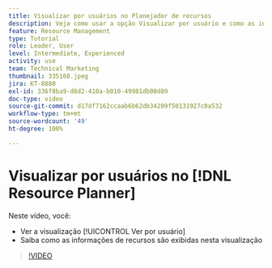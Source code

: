 ```yaml
---
title: Visualizar por usuários no Planejador de recursos
description: Veja como usar a opção Visualizar por usuário e como as informações dos recursos são exibidas nesta visualização.
feature: Resource Management
type: Tutorial
role: Leader, User
level: Intermediate, Experienced
activity: use
team: Technical Marketing
thumbnail: 335168.jpeg
jira: KT-8880
exl-id: 336f8ba9-d8d2-410a-b010-49981db00d89
doc-type: video
source-git-commit: d17df7162ccaab6b62db34209f50131927c0a532
workflow-type: tm+mt
source-wordcount: '49'
ht-degree: 100%

---
```


# Visualizar por usuários no [!DNL Resource Planner]

Neste vídeo, você:

* Ver a visualização [!UICONTROL Ver por usuário]
* Saiba como as informações de recursos são exibidas nesta visualização


>[!VIDEO](https://video.tv.adobe.com/v/335168/?quality=12&learn=on&enablevpops)

